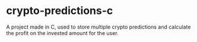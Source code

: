 # crypto-predictions-c
A project made in C, used to store multiple crypto predictions and calculate the profit on the invested amount for the user.
